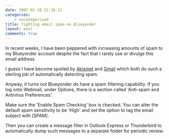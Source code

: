 ```yaml
---
date: 2007-02-16 21:16:11
categories:
    - uncategorised
title: fighting email spam on Blueyonder
layout: post
comments: true
---
```

In recent weeks, I have been peppered with increasing amounts of spam to
my Blueyonder account despite the fact that I rarely use or divulge this
email address.

I guess I have become spoiled by [Akismet](http://akismet.com/) and
[Gmail](http://mail.google.com/mail/) which both do such a sterling job
of automatically detecting spam.

Anyway, it turns out Blueyonder do have a spam filtering capability. If
you log onto Webmail, under Options, there is a section called
'Anti-spam and Antivirus Preferences'.

Make sure the 'Enable Spam Checking' box is checked. You can alter the
default spam sensitivity to be 'High' and set the option to tag the
email subject with [SPAM].

Then you can create a message filter in Outlook Express or Thunderbird
to automatically dump such messages to a separate folder for periodic
review.
